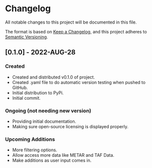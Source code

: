 # Changelog
All notable changes to this project will be documented in this file.

The format is based on [Keep a Changelog](https://keepachangelog.com/en/1.0.0/),
and this project adheres to [Semantic Versioning](https://semver.org/spec/v2.0.0.html).

## [0.1.0] - 2022-AUG-28
### Created 
- Created and distributed v0.1.0 of project.
- Created .yaml file to do automatic version testing when pushed to GitHub.
- Initial distribution to PyPi. 
- Initial commit.

### Ongoing (not needing new version)
- Providing initial documentation.
- Making sure open-source licensing is displayed properly.

### Upcoming Additions
- More filtering options. 
- Allow access more data like METAR and TAF Data.
- Make additions as user input comes in.